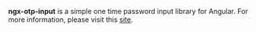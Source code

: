 **ngx-otp-input** is a simple one time password input library for Angular. For more information, please visit this [site](https://github.com/pkovzz/ngx-otp-input).
